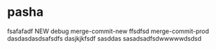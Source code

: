 # pasha
fsafafadf
NEW
debug
merge-commit-new
ffsdfsd
merge-commit-prod
dasdasdasdsafsdfs
dasjkjkfsdf
sasddas
sasadsadfsdwwwwwdsdsd